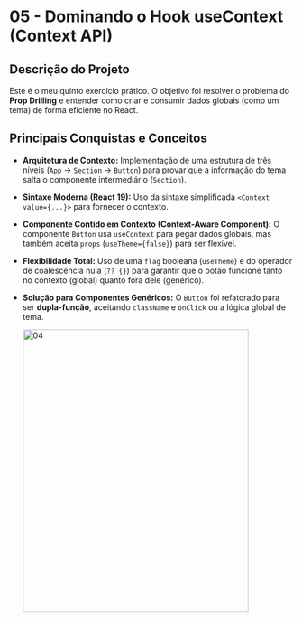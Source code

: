 # 05 - Dominando o Hook useContext (Context API)

## Descrição do Projeto
Este é o meu quinto exercício prático. O objetivo foi resolver o problema do **Prop Drilling** e entender como criar e consumir dados globais (como um tema) de forma eficiente no React. 

## Principais Conquistas e Conceitos
* **Arquitetura de Contexto:** Implementação de uma estrutura de três níveis (`App` -> `Section` -> `Button`) para provar que a informação do tema salta o componente intermediário (`Section`).
* **Sintaxe Moderna (React 19):** Uso da sintaxe simplificada `<Context value={...}>` para fornecer o contexto.
* **Componente Contido em Contexto (Context-Aware Component):** O componente `Button` usa `useContext` para pegar dados globais, mas também aceita `props` (`useTheme={false}`) para ser flexível.
* **Flexibilidade Total:** Uso de uma `flag` booleana (`useTheme`) e do operador de coalescência nula (`?? {}`) para garantir que o botão funcione tanto no contexto (global) quanto fora dele (genérico).
* **Solução para Componentes Genéricos:** O `Button` foi refatorado para ser **dupla-função**, aceitando `className` e `onClick` ou a lógica global de tema.

  <img width="400" height="500" alt="04" src="https://github.com/user-attachments/assets/e0a1baf5-f88f-40c8-abd9-c7c939a3116a" />


